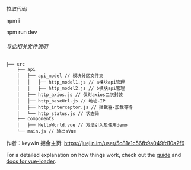 拉取代码

npm i

npm run dev

###### 与此相关文件说明

```
├── src
    ├── api
    │   ├── api_model // 模块分区文件夹
    │   │   ├── http_model1.js // a模块api管理
    │   │   ├── http_model2.js // b模块api管理
    │   ├── http_axios.js // 仅对axios二次封装
    │   ├── http_baseUrl.js // 地址-IP
    │   ├── http_interceptor.js // 拦截器-加载等待
    │   └── http_status.js // 状态码
    ├── components
    │   ├── HelloWorld.vue // 方法引入及使用demo
    └── main.js // 输出sVue
```

作者：keywin
掘金主页: https://juejin.im/user/5c81e1c56fb9a049fd10a2f6

For a detailed explanation on how things work, check out the [guide](http://vuejs-templates.github.io/webpack/) and [docs for vue-loader](http://vuejs.github.io/vue-loader).
